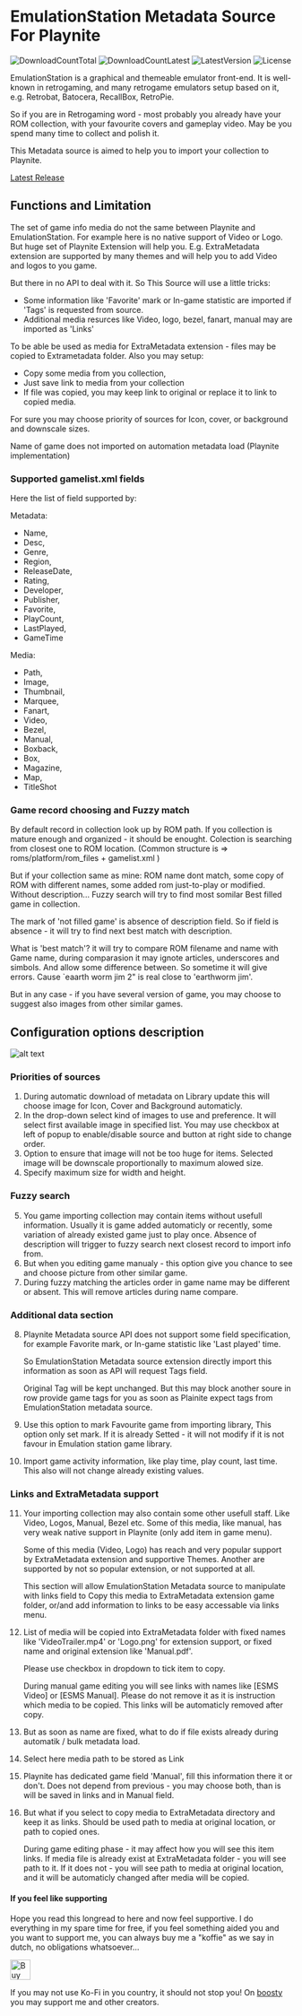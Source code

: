 [help_content]: # (start)
# EmulationStation Metadata Source For Playnite
[help_content]: # (end)

![DownloadCountTotal](https://img.shields.io/github/downloads/ashpynov/ESMetadata/total?label=total%20downloads&style=plastic) ![DownloadCountLatest](https://img.shields.io/github/downloads/ashpynov/ESMetadata/latest/total?style=plastic) ![LatestVersion](https://img.shields.io/github/v/tag/ashpynov/ESMetadata?label=Latest%20version&style=plastic) ![License](https://img.shields.io/github/license/ashpynov/ESMetadata?style=plastic)

[help_content]: # (start)
EmulationStation is a graphical and themeable emulator front-end. It is well-known in retrogaming, and many retrogame emulators setup based on it, e.g. Retrobat, Batocera, RecallBox, RetroPie.

So if you are in Retrogaming word - most probably you already have your ROM collection, with your favourite covers and gameplay video. May be you spend many time to collect and polish it.

This Metadata source is aimed to help you to import your collection to Playnite.

[Latest Release](https://github.com/ashpynov/ESMetadata/releases/latest)

## Functions and Limitation

The set of game info media do not the same between Playnite and EmulationStation. For example here is no native support of Video or Logo. But huge set of Playnite Extension will help you. E.g. ExtraMetadata extension are supported by many themes and will help you to add Video and logos to you game.

But there in no API to deal with it. So This Source will use a little tricks:
- Some information like 'Favorite' mark or In-game statistic are imported if 'Tags' is requested from source.
- Additional media resurces like Video, logo, bezel, fanart, manual may are imported as 'Links'

To be able be used as media for ExtraMetadata extension - files may be copied to Extrametadata folder. Also you may setup:
- Copy some media from you collection,
- Just save link to media from your collection
- If file was copied, you may keep link to original or replace it to link to copied media.

For sure you may choose priority of sources for Icon, cover, or background and downscale sizes.

Name of game does not imported on automation metadata load (Playnite implementation)

### Supported gamelist.xml fields

Here the list of field supported by:

Metadata:
- Name,
- Desc,
- Genre,
- Region,
- ReleaseDate,
- Rating,
- Developer,
- Publisher,
- Favorite,
- PlayCount,
- LastPlayed,
- GameTime

Media:
- Path,
- Image,
- Thumbnail,
- Marquee,
- Fanart,
- Video,
- Bezel,
- Manual,
- Boxback,
- Box,
- Magazine,
- Map,
- TitleShot


### Game record choosing and Fuzzy match

By default record in collection look up by ROM path. If you collection is mature enough and organized - it should be enought. Colection is searching from closest one to ROM location. (Common structure is => roms/platform/rom_files + gamelist.xml )

But if your collection same as mine: ROM name dont match, some copy of ROM with different names, some added rom just-to-play or modified. Without description... Fuzzy search will try to find most somilar Best filled game in collection.

The mark of 'not filled game' is absence of description field. So if field is absence - it will try to find next best match with description.

What is 'best match'? it will try to compare ROM filename and name with Game name, during comparasion it may ignote articles, underscores and simbols. And allow some difference between. So sometime it will give errors. Cause `eaarth worm jim 2" is real close to 'earthworm jim'.

But in any case - if you have several version of game, you may choose to suggest also images from other similar games.

## Configuration options description


![alt text](Help/Options.en_US.jpg)

### Priorities of sources
1. During automatic download of metadata on Library update this will choose image for Icon, Cover and Background automaticly.
2. In the drop-down select kind of images to use and preference. It will select first available image in specified list. You may use checkbox at left of popup to enable/disable source and button at right side to change order.
3. Option to ensure that image will not be too huge for items. Selected image will be downscale proportionally to maximum alowed size.
4. Specify maximum size for width and height.

### Fuzzy search
5. You game importing collection may contain items without usefull information. Usually it is game added automaticly or recently, some variation of already existed game just to play once. Absence of description will trigger to fuzzy search next closest record to import info from.
6. But when you editing game manualy - this option give you chance to see and choose picture from other similar game.
7. During fuzzy matching the articles order in game name may be different or absent. This will remove articles during name compare.

### Additional data section
8. Playnite Metadata source API does not support some field specification, for example Favorite mark, or In-game statistic like 'Last played' time.

   So EmulationStation Metadata source extension directly import this information as soon as API will request Tags field.

   Original Tag will be kept unchanged. But this may block another soure in row provide game tags for you as soon as Plainite expect tags from EmulationStation metadata source.
9.  Use this option to mark Favourite game from importing library, This option only set mark. If it is already Setted - it will not modify if it is not favour in Emulation station game library.
10. Import game activity information, like play time, play count, last time. This also will not change already existing values.
### Links and ExtraMetadata support
11. Your importing collection may also contain some other usefull staff. Like Video, Logos, Manual, Bezel etc. Some of this media, like manual, has very weak native support in Playnite (only add item in game menu).

    Some of this media (Video, Logo) has reach and very popular support by ExtraMetadata extension and supportive Themes. Another are supported by not so popular extension, or not supported at all.

    This section will allow EmulationStation Metadata source to manipulate with links field to Copy this media to ExtraMetadata extension game folder, or/and add information to links to be easy accessable via links menu.
12. List of media will be copied into ExtraMetadata folder with fixed names like 'VideoTrailer.mp4' or 'Logo.png' for extension support, or fixed name and original extension like 'Manual.pdf'.

    Please use checkbox in dropdown to tick item to copy.

    During manual game editing you will see links with names like [ESMS Video] or [ESMS Manual]. Please do not remove it as it is instruction which media to be copied. This links will be automaticly removed after copy.

13. But as soon as name are fixed, what to do if file exists already during automatik / bulk metadata load.
14. Select here media path to be stored as Link
15. Playnite has dedicated game field 'Manual', fill this information there it or don't. Does not depend from previous - you may choose both, than is will be saved in links and in Manual field.
16. But what if you select to copy media to ExtraMetadata directory and keep it as links. Should be used path to media at original location, or path to copied ones.

    During game editing phase - it may affect how you will see this item links. If media file is already exist at ExtraMetadata folder - you will see path to it. If it does not - you will see path to media at original location, and it will be automaticly changed after media will be copied.

[help_content]: # (end)

#### If you feel like supporting
Hope you read this longread to here and now feel supportive. I do everything in my spare time for free, if you feel something aided you and you want to support me, you can always buy me a "koffie" as we say in dutch, no obligations whatsoever...

<a href='https://ko-fi.com/ashpynov' target='_blank'><img height='36' style='border:0px;height:36px;' src='https://cdn.ko-fi.com/cdn/kofi2.png?v=3' border='0' alt='Buy Me a Coffee at ko-fi.com' /></a>

If you may not use Ko-Fi in you country, it should not stop you! On [boosty](https://boosty.to/ashpynov/donate) you may support me and other creators.

